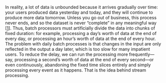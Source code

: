 
In reality, a lot of data is unbounded because it arrives gradually over time: your users produced
data yesterday and today, and they will continue to produce more data tomorrow. Unless you go out of
business, this process never ends, and so the dataset is never “complete” in any meaningful way
[[1](ch11.html#Akidau2015gh)].
Thus, batch processors must artificially divide the data into chunks of fixed duration: for example,
processing a day’s worth of data at the end of every day, or processing an hour’s worth of data at
the end of every hour. The problem with daily batch processes is that changes in the input are only reflected in the output
a day later, which is too slow for many impatient users. To reduce the delay, we can run the
processing more frequently—say, processing a second’s worth of data at the end of every second—or
even continuously, abandoning the fixed time slices entirely and simply processing every event as it
happens. That is the idea behind stream processing.